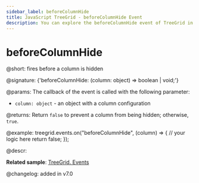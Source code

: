 ```yaml
---
sidebar_label: beforeColumnHide
title: JavaScript TreeGrid - beforeColumnHide Event 
description: You can explore the beforeColumnHide event of TreeGrid in the documentation of the DHTMLX JavaScript UI library. Browse developer guides and API reference, try out code examples and live demos, and download a free 30-day evaluation version of DHTMLX Suite.
---
```


# beforeColumnHide

@short: fires before a column is hidden

@signature: {'beforeColumnHide: (column: object) => boolean | void;'}

@params:
The callback of the event is called with the following parameter:

- `column: object` - an object with a column configuration

@returns:
Return `false` to prevent a column from being hidden; otherwise, `true`.

@example:
treegrid.events.on("beforeColumnHide", (column) => {
    // your logic here
    return false;
});

@descr:

**Related sample**: [TreeGrid. Events](https://snippet.dhtmlx.com/sgwnxshe)

@changelog: added in v7.0